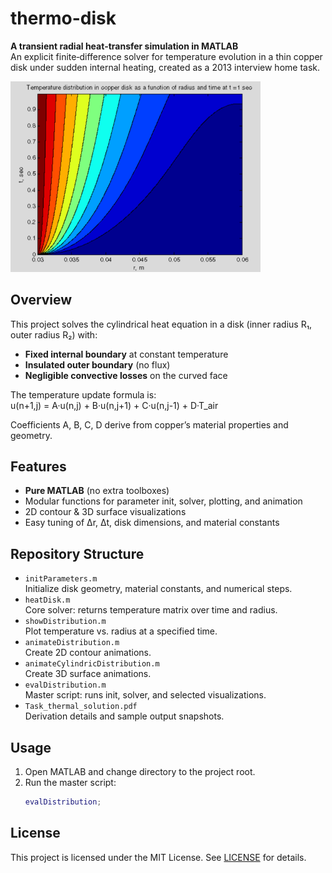 # thermo-disk

**A transient radial heat‑transfer simulation in MATLAB**  
An explicit finite‑difference solver for temperature evolution in a thin copper disk under sudden internal heating, created as a 2013 interview home task.

<img src="./heat_distribution_1_sec.png" alt="CarJam Banner" width="400"/>

## Overview

This project solves the cylindrical heat equation in a disk (inner radius R₁, outer radius R₂) with:
- **Fixed internal boundary** at constant temperature  
- **Insulated outer boundary** (no flux)  
- **Negligible convective losses** on the curved face  

The temperature update formula is:  
u(n+1,j) = A·u(n,j) + B·u(n,j+1) + C·u(n,j-1) + D·T_air

Coefficients A, B, C, D derive from copper’s material properties and geometry.


## Features

- **Pure MATLAB** (no extra toolboxes)  
- Modular functions for parameter init, solver, plotting, and animation  
- 2D contour & 3D surface visualizations  
- Easy tuning of Δr, Δt, disk dimensions, and material constants  


## Repository Structure

- `initParameters.m`  
  Initialize disk geometry, material constants, and numerical steps.  
- `heatDisk.m`  
  Core solver: returns temperature matrix over time and radius.  
- `showDistribution.m`  
  Plot temperature vs. radius at a specified time.  
- `animateDistribution.m`  
  Create 2D contour animations.  
- `animateCylindricDistribution.m`  
  Create 3D surface animations.  
- `evalDistribution.m`  
  Master script: runs init, solver, and selected visualizations.  
- `Task_thermal_solution.pdf`  
  Derivation details and sample output snapshots.


## Usage

1. Open MATLAB and change directory to the project root.  
2. Run the master script:
   ```matlab
   evalDistribution;


## License
This project is licensed under the MIT License. See [LICENSE](LICENSE) for details.
